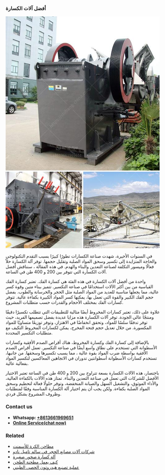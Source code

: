 <h3>أفضل آلات الكسارة</h3><img src='1701746492.jpg' alt=''><p>في السنوات الأخيرة، شهدت صناعة الكسارات تطورًا كبيرًا بسبب التقدم التكنولوجي والحاجة المتزايدة إلى تكسير وسحق المواد الصلبة وتقليل حجمها. توفر آلة الكسارة حلاً فعالًا وميسور التكلفة لصناعة التعدين والبناء والهدم. في هذه المقالة ، سنناقش أفضل آلات الكسارة التي تتوفر بين 200 و 400 طن في الساعة.</p><p>واحدة من أفضل آلات الكسارة في هذه الفئة هي كسارة الفك. تعتبر كسارة الفك القياسية من بين أكثر الآلات استخدامًا في صناعة التكسير. تتميز ببناء متين وقوة كسر عالية، مما يجعلها مناسبة للعديد من المواد الصلبة مثل الحجر والخرسانة والطوب. بفضل حجم الفك الكبير والقوة التي تعمل بها، يمكنها كسر المواد الكبيرة بكفاءة عالية. تتوفر كسارات الفك بمختلف الأحجام والقدرات حسب متطلبات المشروع.</p><p>علاوة على ذلك، تعتبر كسارات المخروط أيضًا مثالية للتطبيقات التي تتطلب تكسيرًا دقيقًا ومنتجًا عالي الجودة. توفر آلات الكسارة هذه مزايا عديدة بفضل تصميمها الفريد، حيث توفر تدفقًا سلسًا للمواد، وتحقق انخفاضًا في الاهتزاز، وتوفر توزيعًا متساويًا للمواد المكسورة. من خلال تعديل حجم فتحة المخرج، يمكن لكسارات المخروط التكيف مع متطلبات التكسير المحددة.</p><p>بالإضافة إلى كسارة الفك وكسارة المخروط، هناك أقراص الصدم الأفقية وكسارات الأسطوانة التي تستخدم على نطاق واسع أيضًا في صناعة التكسير. تعمل أقراص الصدم الأفقية بواسطة ضرب المواد بقوة عالية ، مما يسبب تكسيرها وسحقها. من جانبها، تستخدم كسارات الأسطوانة أسطوانتين تدوران في الاتجاهين المعاكسين لتكسير المواد بفعالية عالية.</p><p>باختصار، هذه الآلات الكسارة بسعة تتراوح بين 200 و 400 طن في الساعة تعتبر الاختيار الأفضل للشركات التي تعمل في صناعة التعدين والبناء. تمتاز هذه الآلات بالكفاءة العالية، والأداء الموثوق، والتشغيل السهل والصيانة المنخفضة، وتوفر حلولًا فعالة لتحطيم وسحق المواد الصلبة بكفاءة. ولكن يجب أن يتم اختيار آلة الكسارة المناسبة وفقًا لمتطلبات وظروف المشروع بشكل فردي.</p><h3>Contact us</h3><ul><li><strong>Whatsapp:&nbsp;<a href="https://wa.me/8613661969651">+8613661969651</a></strong></li><li><a href="https://swt.shibang-china.com/?git&amp;zhl&amp;أفضل آلات الكسارة"><strong>Online Service(chat now)</strong></a></li></ul><h3>Related</h3><ul><li><a href='مطاحن الكرة للأسمنت.md'>مطاحن الكرة للأسمنت</a></li><li><a href='شركات آلات مصانع الحجر في سالم تاميل نادو.md'>شركات آلات مصانع الحجر في سالم تاميل نادو</a></li><li><a href='آلة كسارة صخور صغيرة.md'>آلة كسارة صخور صغيرة</a></li><li><a href='كيف يعمل مطحنة الطحن.md'>كيف يعمل مطحنة الطحن</a></li><li><a href='عملية تصنيع هيدروتون الحصى الطيني.md'>عملية تصنيع هيدروتون الحصى الطيني</a></li></ul>